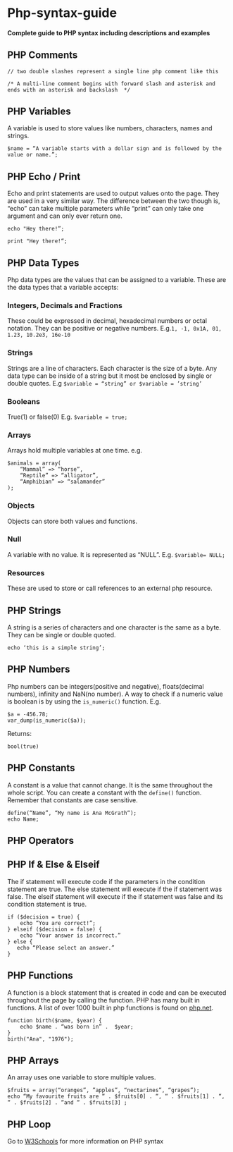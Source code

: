 # Php-syntax-guide
#### Complete guide to PHP syntax including descriptions and examples

## PHP Comments

```
// two double slashes represent a single line php comment like this 

/* A multi-line comment begins with forward slash and asterisk and ends with an asterisk and backslash  */ 
```

## PHP Variables

A variable is used to store values like numbers, characters, names and strings. 
```
$name = “A variable starts with a dollar sign and is followed by the value or name.”;
```


## PHP Echo / Print

Echo and print statements are used to output values onto the page. They are used in a very similar way. The difference between the two though is, “echo” can take multiple parameters while “print” can only take one argument and can only ever return one. 
```
echo "Hey there!”;

print "Hey there!“;

```
## PHP Data Types

Php data types are the values that can be assigned to a variable. These are the data types that a variable accepts:

### Integers, Decimals and Fractions
These could be expressed in decimal, hexadecimal numbers or octal notation. They can be positive or negative numbers.
E.g.` 1, -1, 0x1A, 01, 1.23, 10.2e3, 16e-10 `

### Strings
Strings are a line of characters. Each character is the size of a byte. Any data type can be inside of a string but it most be enclosed by single or double quotes.
E.g ` $variable = “string” or $variable = ’string’ `

### Booleans
True(1) or false(0)
E.g. `$variable = true; `

### Arrays
Arrays hold multiple variables at one time.
e.g.
```
$animals = array(
    “Mammal” => “horse”,
    “Reptile” => “alligator”,
    “Amphibian” => “salamander”
);
```


### Objects
Objects can store both values and functions.

### Null 

A variable with no value. It is represented as “NULL”.
E.g. ` $variable= NULL; `

### Resources
These are used to store or call references to an external php resource.

## PHP Strings

A string is a series of characters and one character is the same as a byte. They can be single or double quoted.
``` 
echo ‘this is a simple string’; 
```


## PHP Numbers
Php numbers can be integers(positive and negative), floats(decimal numbers), infinity and NaN(no number).
A way to check if a numeric value is boolean is by using the `is_numeric()` function.
E.g. 
``` 
$a = -456.78;
var_dump(is_numeric($a)); 
```
Returns:
```
bool(true)
```



## PHP Constants
A constant is a value that cannot change. It is the same throughout the whole script. You can create a constant with the ` define() ` function. Remember that constants are case sensitive.
```
define(“Name”, “My name is Ana McGrath“);
echo Name;
```


## PHP Operators


## PHP If & Else & Elseif
The if statement will execute code if the parameters in the condition statement are true. The else statement will execute if the if statement was false. The elseif statement will execute if the if statement was false and its condition statement is true.
```
if ($decision = true) {
    echo “You are correct!”;
} elseif ($decision = false) {
    echo “Your answer is incorrect.”
} else {
   echo “Please select an answer.”
}
```



## PHP Functions

A function is a block statement that is created in code and can be executed throughout the page by calling the function. PHP has many built in functions. A list of over 1000 built in php functions is found on [php.net](https://www.php.net/manual/en/indexes.functions.php).


```
function birth($name, $year) {
    echo $name . “was born in” .  $year;
}
birth("Ana", "1976");
```

## PHP Arrays
An array uses one variable to store multiple values.
```
$fruits = array(“oranges”, ”apples”, “nectarines”, “grapes”);
echo “My favourite fruits are “ . $fruits[0] . “, “ . $fruits[1] . “, “ . $fruits[2] . “and “ . $fruits[3] ;

```

## PHP Loop



Go to [W3Schools](https://www.w3schools.com/php) for more information on PHP syntax 

